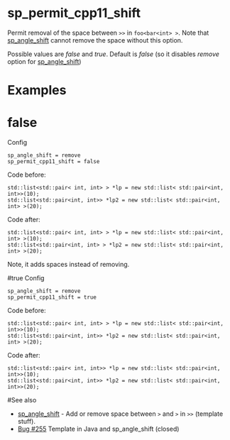 # sp_permit_cpp11_shift

Permit removal of the space between `>>` in `foo<bar<int> >`. Note that [sp_angle_shift](sp_angle_shift.md) cannot remove the space without this option.

Possible values are _false_ and _true_. Default is _false_ (so it disables _remove_ option for [sp_angle_shift](sp_angle_shift.md))

# Examples

# false
Config
```
sp_angle_shift = remove
sp_permit_cpp11_shift = false
```
Code before:
```
std::list<std::pair< int, int> > *lp = new std::list< std::pair<int, int>>(10);
std::list<std::pair<int, int>> *lp2 = new std::list< std::pair<int, int> >(20);
```

Code after:
```
std::list<std::pair< int, int> > *lp = new std::list< std::pair<int, int> >(10);
std::list<std::pair<int, int> > *lp2 = new std::list< std::pair<int, int> >(20);
```
Note, it adds spaces instead of removing.

#true
Config
```
sp_angle_shift = remove
sp_permit_cpp11_shift = true
```
Code before:
```
std::list<std::pair< int, int> > *lp = new std::list< std::pair<int, int>>(10);
std::list<std::pair<int, int>> *lp2 = new std::list< std::pair<int, int> >(20);
```

Code after:
```
std::list<std::pair< int, int>> *lp = new std::list< std::pair<int, int>>(10);
std::list<std::pair<int, int>> *lp2 = new std::list< std::pair<int, int>>(20);
```

#See also

* [sp_angle_shift](sp_angle_shift.md) - Add or remove space between `>` and `>` in `>>` (template stuff).
* [Bug #255](https://github.com/uncrustify/uncrustify/issues/255) Template in Java and sp_angle_shift (closed)
